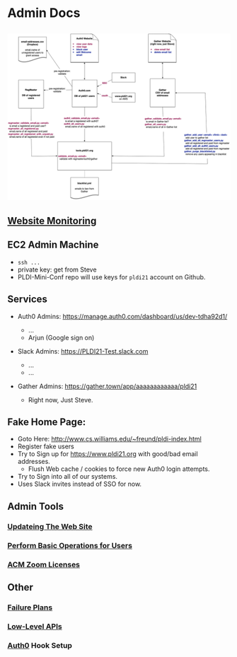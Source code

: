 # Admin Docs

## ![Architecture and Command Diagram](architecture.png)

## [Website Monitoring](monitor.md)

## EC2 Admin Machine

* `ssh ...`
* private key: get from Steve
* PLDI-Mini-Conf repo will use keys for `pldi21` account on Github.

## Services

* Auth0 Admins: <https://manage.auth0.com/dashboard/us/dev-tdha92d1/>
    * ...
    * Arjun (Google sign on)

* Slack Admins: <https://PLDI21-Test.slack.com> 
    * ...
    * ...

* Gather Admins: <https://gather.town/app/aaaaaaaaaaaa/pldi21>
    * Right now, Just Steve.

## Fake Home Page: 

* Goto Here: <http://www.cs.williams.edu/~freund/pldi-index.html>
* Register fake users
* Try to Sign up for <https://www.pldi21.org> with good/bad email addresses.
    - Flush Web cache / cookies to force new Auth0 login attempts. 
* Try to Sign into all of our systems.
* Uses Slack invites instead of SSO for now.

## Admin Tools

### [Updateing The Web Site](site.md)

### [Perform Basic Operations for Users](basic-ops.md)

### [ACM Zoom Licenses](https://www.acm.org/special-interest-groups/volunteer-resources/conference-planning/conference-planning-guide-secondary-pages/zoom-meeting-guide)

## Other

### [Failure Plans](failures.md)

### [Low-Level APIs](apis.md)

### [Auth0](auth0.md) Hook Setup

